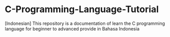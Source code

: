 # C-Programming-Language-Tutorial
[Indonesian] This repository is a documentation of learn the C programming language for beginner to advanced provide in Bahasa Indonesia
